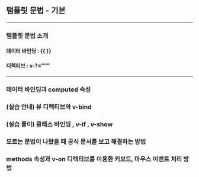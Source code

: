 ## 탬플릿 문법 - 기본

---
### 템플릿 문법 소개
#### 데이터 바인딩 : {{ }}
#### 디렉티브 : v-?="""

---

### 데이터 바인딩과 computed 속성

### (실습 안내) 뷰 디렉티브와 v-bind
### (실습 풀이) 클래스 바인딩 , v-if , v-show

### 모르는 문법이 나왔을 때 공식 문서를 보고 해결하는 방법

### methods 속성과 v-on 디렉티브를 이용한 키보드, 마우스 이벤트 처리 방법
